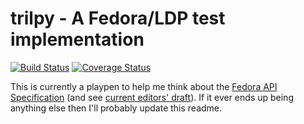 # trilpy - A Fedora/LDP test implementation

[![Build Status](https://travis-ci.org/zimeon/trilpy.svg?branch=master)](https://travis-ci.org/zimeon/trilpy)
[![Coverage Status](https://coveralls.io/repos/github/zimeon/trilpy/badge.svg?branch=master)](https://coveralls.io/github/zimeon/trilpy?branch=master)

This is currently a playpen to help me think about the [Fedora API Specification](https://github.com/fcrepo/fcrepo-specification) (and see [current editors' draft](https://fcrepo.github.io/fcrepo-specification/)). If it ever ends up being anything else then I'll probably update this readme.
